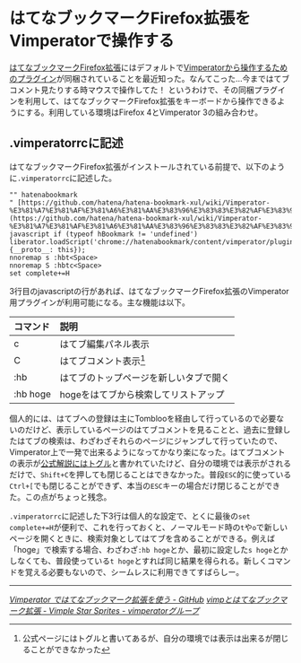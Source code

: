 # <span>はてなブックマークFirefox拡張を</span><span>Vimperatorで操作する</span>

[はてなブックマークFirefox拡張](http://b.hatena.ne.jp/guide/firefox_addon)にはデフォルトで[Vimperatorから操作するためのプラグイン](https://github.com/hatena/hatena-bookmark-xul/wiki/Vimperator-%E3%81%A7%E3%81%AF%E3%81%A6%E3%81%AA%E3%83%96%E3%83%83%E3%82%AF%E3%83%9E%E3%83%BC%E3%82%AF%E6%8B%A1%E5%BC%B5%E3%82%92%E4%BD%BF%E3%81%86)が同梱されていることを最近知った。なんてこった…今まではてブコメント見たりする時マウスで操作してた！ というわけで、その同梱プラグインを利用して、はてなブックマークFirefox拡張をキーボードから操作できるようにする。利用している環境はFirefox 4とVimperator 3の組み合わせ。

<!-- READMORE -->

## .vimperatorrcに記述

はてなブックマークFirefox拡張がインストールされている前提で、以下のように`.vimperatorrc`に記述した。

~~~ vim
"" hatenabookmark
" [https://github.com/hatena/hatena-bookmark-xul/wiki/Vimperator-%E3%81%A7%E3%81%AF%E3%81%A6%E3%81%AA%E3%83%96%E3%83%83%E3%82%AF%E3%83%9E%E3%83%BC%E3%82%AF%E6%8B%A1%E5%BC%B5%E3%82%92%E4%BD%BF%E3%81%86](https://github.com/hatena/hatena-bookmark-xul/wiki/Vimperator-%E3%81%A7%E3%81%AF%E3%81%A6%E3%81%AA%E3%83%96%E3%83%83%E3%82%AF%E3%83%9E%E3%83%BC%E3%82%AF%E6%8B%A1%E5%BC%B5%E3%82%92%E4%BD%BF%E3%81%86)
javascript if (typeof hBookmark != 'undefined') liberator.loadScript('chrome://hatenabookmark/content/vimperator/plugin/hatenabookmark.js', {__proto__: this});
nnoremap s :hbt<Space>
nnoremap S :hbtc<Space>
set complete+=H
~~~

3行目のjavascriptの行があれば、はてなブックマークFirefox拡張のVimperator用プラグインが利用可能になる。主な機能は以下。

|コマンド|説明|
|:-|:-|
|c|はてブ編集パネル表示|
|C|はてブコメント表示[^1]|
|:hb<CR>|はてブのトップページを新しいタブで開く|
|:hb hoge|hogeをはてブから検索してリストアップ|

個人的には、はてブへの登録は主にTomblooを経由して行っているので必要ないのだけど、表示しているページのはてブコメントを見ることと、過去に登録したはてブの検索は、わざわざそれらのページにジャンプして行っていたので、Vimperator上で一発で出来るようになってかなり楽になった。はてブコメントの表示が[公式解説にはトグル](https://github.com/hatena/hatena-bookmark-xul/wiki/Vimperator-%E3%81%A7%E3%81%AF%E3%81%A6%E3%81%AA%E3%83%96%E3%83%83%E3%82%AF%E3%83%9E%E3%83%BC%E3%82%AF%E6%8B%A1%E5%BC%B5%E3%82%92%E4%BD%BF%E3%81%86)と書かれていたけど、自分の環境では表示がされるだけで、`Shift+C`を押しても閉じることはできなかった。普段`ESC`的に使っている`Ctrl+[`でも閉じることができず、本当の`ESC`キーの場合だけ閉じることができた。この点がちょっと残念。

`.vimperatorrc`に記述した下3行は個人的な設定で、とくに最後の`set complete+=H`が便利で、これを行っておくと、ノーマルモード時の`t`や`o`で新しいページを開くときに、検索対象としてはてブを含めることができる。例えば「hoge」で検索する場合、わざわざ`:hb hoge`とか、最初に設定した`s hoge`とかしなくても、普段使っている`t hoge`とすれば同じ結果を得られる。新しくコマンドを覚える必要もないので、シームレスに利用できてすばらしー。

---

<cite>[Vimperator ではてなブックマーク拡張を使う - GitHub](https://github.com/hatena/hatena-bookmark-xul/wiki/Vimperator-%E3%81%A7%E3%81%AF%E3%81%A6%E3%81%AA%E3%83%96%E3%83%83%E3%82%AF%E3%83%9E%E3%83%BC%E3%82%AF%E6%8B%A1%E5%BC%B5%E3%82%92%E4%BD%BF%E3%81%86)</cite>
<cite>[vimpとはてなブックマーク拡張 - Vimple Star Sprites - vimperatorグループ](http://vimperator.g.hatena.ne.jp/teramako/20090803/1249303437)</cite>

[^1]: 公式ページにはトグルと書いてあるが、自分の環境では表示は出来るが閉じることができなかった
